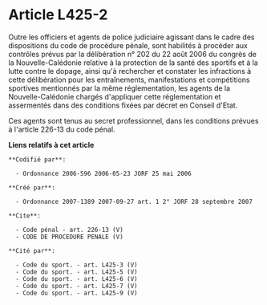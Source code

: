 # Article L425-2

Outre les officiers et agents de police judiciaire agissant dans le cadre des dispositions du code de procédure pénale, sont
habilités à procéder aux contrôles prévus par la délibération n° 202 du 22 août 2006 du congrès de la Nouvelle-Calédonie
relative à la protection de la santé des sportifs et à la lutte contre le dopage, ainsi qu'à rechercher et constater les
infractions à cette délibération pour les entraînements, manifestations et compétitions sportives mentionnés par la même
réglementation, les agents de la Nouvelle-Calédonie chargés d'appliquer cette réglementation et assermentés dans des
conditions fixées par décret en Conseil d'Etat. 

Ces agents sont tenus au secret professionnel, dans les conditions prévues à l'article 226-13 du code pénal.

**Liens relatifs à cet article**

	**Codifié par**:

	  - Ordonnance 2006-596 2006-05-23 JORF 25 mai 2006

	**Créé par**:

	  - Ordonnance 2007-1389 2007-09-27 art. 1 2° JORF 28 septembre 2007

	**Cite**:

	  - Code pénal - art. 226-13 (V)
	  - CODE DE PROCEDURE PENALE (V)

	**Cité par**:

	  - Code du sport. - art. L425-3 (V)
	  - Code du sport. - art. L425-5 (V)
	  - Code du sport. - art. L425-6 (V)
	  - Code du sport. - art. L425-7 (V)
	  - Code du sport. - art. L425-9 (V)
